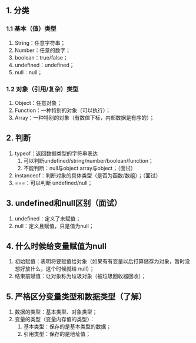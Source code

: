 ## 1. 分类
### 1.1 基本（值）类型
   1. String：任意字符串；
   2. Number：任意的数字；
   3. boolean：true/false；
   4. undefined：undefined；
   5. null：null；
### 1.2 对象（引用/复杂）类型
   1. Object：任意对象；
   2. Function：一种特别的对象（可以执行）；
   3. Array：一种特别的对象（有数值下标，内部数据是有序的）；
## 2. 判断
1. typeof：返回数据类型的字符串表达
   1. 可以判断undefined/string/number/boolean/function；
   2. 不能判断：null与object  array与object；（面试）
2. instanceof：判断对象的具体类型（是否为函数/数组）；（面试）
3. ===：可以判断 undefined/null；
## 3. undefined和null区别（面试）
1. undefined：定义了未赋值；
2. null：定义且赋值，只是值为null；
## 4. 什么时候给变量赋值为null
1. 初始赋值：表明将要赋值给对象（如果有有变量以后打算储存为对象，暂时没想好放什么，这个时候就给 null）；
2. 结束前赋值：让对象称为垃圾对象（被垃圾回收器回收）；
## 5. 严格区分变量类型和数据类型（了解）
1. 数据的类型：基本类型、对象类型；
2. 变量的类型（变量内存值的类型）：
   1. 基本类型：保存的是基本类型的数据；
   2. 引用类型：保存的是地址值；

   